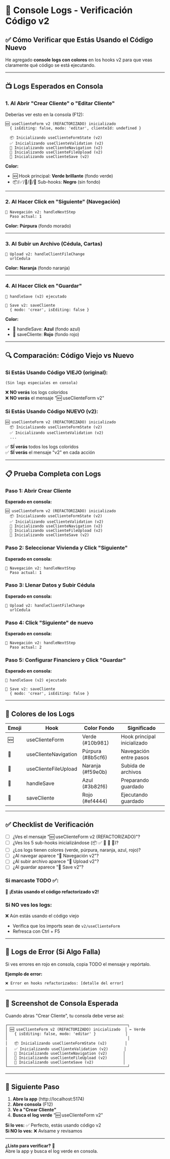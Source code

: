 # 🎯 Console Logs - Verificación Código v2

## ✅ **Cómo Verificar que Estás Usando el Código Nuevo**

He agregado **console logs con colores** en los hooks v2 para que veas claramente qué código se está ejecutando.

---

## 📺 **Logs Esperados en Consola**

### **1. Al Abrir "Crear Cliente" o "Editar Cliente"**

Deberías ver esto en la consola (F12):

```
🆕 useClienteForm v2 (REFACTORIZADO) inicializado
  { isEditing: false, modo: 'editar', clienteId: undefined }

  📦 Inicializando useClienteFormState (v2)
  ✅ Inicializando useClienteValidation (v2)
  🧭 Inicializando useClienteNavigation (v2)
  📁 Inicializando useClienteFileUpload (v2)
  💾 Inicializando useClienteSave (v2)
```

**Color:** 
- 🆕 Hook principal: **Verde brillante** (fondo verde)
- 📦/✅/🧭/📁/💾 Sub-hooks: **Negro** (sin fondo)

---

### **2. Al Hacer Click en "Siguiente" (Navegación)**

```
🧭 Navegación v2: handleNextStep
  Paso actual: 1
```

**Color:** **Púrpura** (fondo morado)

---

### **3. Al Subir un Archivo (Cédula, Cartas)**

```
📁 Upload v2: handleClientFileChange
  urlCedula
```

**Color:** **Naranja** (fondo naranja)

---

### **4. Al Hacer Click en "Guardar"**

```
💾 handleSave (v2) ejecutado

💾 Save v2: saveCliente
  { modo: 'crear', isEditing: false }
```

**Color:** 
- 💾 handleSave: **Azul** (fondo azul)
- 💾 saveCliente: **Rojo** (fondo rojo)

---

## 🔍 **Comparación: Código Viejo vs Nuevo**

### **Si Estás Usando Código VIEJO (original):**
```
(Sin logs especiales en consola)
```
❌ **NO verás** los logs coloridos  
❌ **NO verás** el mensaje "🆕 useClienteForm v2"

### **Si Estás Usando Código NUEVO (v2):**
```
🆕 useClienteForm v2 (REFACTORIZADO) inicializado
  📦 Inicializando useClienteFormState (v2)
  ✅ Inicializando useClienteValidation (v2)
  ...
```
✅ **SÍ verás** todos los logs coloridos  
✅ **SÍ verás** el mensaje "v2" en cada acción

---

## 📋 **Prueba Completa con Logs**

### **Paso 1: Abrir Crear Cliente**
**Esperado en consola:**
```
🆕 useClienteForm v2 (REFACTORIZADO) inicializado
  📦 Inicializando useClienteFormState (v2)
  ✅ Inicializando useClienteValidation (v2)
  🧭 Inicializando useClienteNavigation (v2)
  📁 Inicializando useClienteFileUpload (v2)
  💾 Inicializando useClienteSave (v2)
```

### **Paso 2: Seleccionar Vivienda y Click "Siguiente"**
**Esperado en consola:**
```
🧭 Navegación v2: handleNextStep
  Paso actual: 1
```

### **Paso 3: Llenar Datos y Subir Cédula**
**Esperado en consola:**
```
📁 Upload v2: handleClientFileChange
  urlCedula
```

### **Paso 4: Click "Siguiente" de nuevo**
**Esperado en consola:**
```
🧭 Navegación v2: handleNextStep
  Paso actual: 2
```

### **Paso 5: Configurar Financiero y Click "Guardar"**
**Esperado en consola:**
```
💾 handleSave (v2) ejecutado

💾 Save v2: saveCliente
  { modo: 'crear', isEditing: false }
```

---

## 🎨 **Colores de los Logs**

| Emoji | Hook | Color Fondo | Significado |
|-------|------|-------------|-------------|
| 🆕 | useClienteForm | Verde (#10b981) | Hook principal inicializado |
| 🧭 | useClienteNavigation | Púrpura (#8b5cf6) | Navegación entre pasos |
| 📁 | useClienteFileUpload | Naranja (#f59e0b) | Subida de archivos |
| 💾 | handleSave | Azul (#3b82f6) | Preparando guardado |
| 💾 | saveCliente | Rojo (#ef4444) | Ejecutando guardado |

---

## ✅ **Checklist de Verificación**

- [ ] ¿Ves el mensaje "🆕 useClienteForm v2 (REFACTORIZADO)"?
- [ ] ¿Ves los 5 sub-hooks inicializándose (📦 ✅ 🧭 📁 💾)?
- [ ] ¿Los logs tienen colores (verde, púrpura, naranja, azul, rojo)?
- [ ] ¿Al navegar aparece "🧭 Navegación v2"?
- [ ] ¿Al subir archivo aparece "📁 Upload v2"?
- [ ] ¿Al guardar aparece "💾 Save v2"?

### **Si marcaste TODO ✅:**
🎉 **¡Estás usando el código refactorizado v2!**

### **Si NO ves los logs:**
❌ Aún estás usando el código viejo
- Verifica que los imports sean de `v2/useClienteForm`
- Refresca con Ctrl + F5

---

## 🚨 **Logs de Error (Si Algo Falla)**

Si ves errores en rojo en consola, copia TODO el mensaje y repórtalo.

**Ejemplo de error:**
```
❌ Error en hooks refactorizados: [detalle del error]
```

---

## 📸 **Screenshot de Consola Esperada**

Cuando abras "Crear Cliente", tu consola debe verse así:

```
┌─────────────────────────────────────────────────────┐
│ 🆕 useClienteForm v2 (REFACTORIZADO) inicializado  │ ← Verde
│   { isEditing: false, modo: 'editar' }             │
│                                                     │
│   📦 Inicializando useClienteFormState (v2)        │
│   ✅ Inicializando useClienteValidation (v2)       │
│   🧭 Inicializando useClienteNavigation (v2)       │
│   📁 Inicializando useClienteFileUpload (v2)       │
│   💾 Inicializando useClienteSave (v2)             │
└─────────────────────────────────────────────────────┘
```

---

## 🎯 **Siguiente Paso**

1. **Abre la app** (http://localhost:5174)
2. **Abre consola** (F12)
3. **Ve a "Crear Cliente"**
4. **Busca el log verde** "🆕 useClienteForm v2"

**Si lo ves:** ✅ Perfecto, estás usando código v2  
**Si NO lo ves:** ❌ Avísame y revisamos

---

**¿Listo para verificar?** 🚀  
Abre la app y busca el log verde en consola.
